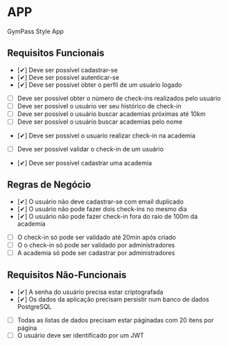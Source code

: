 # APP

GymPass Style App

## Requisitos Funcionais

- [✔] Deve ser possível cadastrar-se
- [✔] Deve ser possível autenticar-se
- [✔] Deve ser possível obter o perfil de um usuário logado
- [ ] Deve ser possível obter o número de check-ins realizados pelo usuário
- [ ] Deve ser possível o usuário ver seu histórico de check-in
- [ ] Deve ser possível o usuário buscar academias próximas até 10km
- [ ] Deve ser possível o usuário buscar academias pelo nome
- [✔] Deve ser possível o usuario realizar check-in na academia
- [ ] Deve ser possível validar o check-in de um usuário
- [✔] Deve ser possível cadastrar uma academia

## Regras de Negócio

- [✔] O usuário não deve cadastrar-se com email duplicado
- [✔] O usuário não pode fazer dois check-ins no mesmo dia
- [✔] O usuário não pode fazer check-in fora do raio de 100m da academia
- [ ] O check-in só pode ser validado até 20min após criado
- [ ] O o check-in só pode ser validado por administradores
- [ ] A academia só pode ser cadastrar por administradores

## Requisitos Não-Funcionais

- [✔] A senha do usuário precisa estar criptografada
- [✔] Os dados da aplicação precisam persistir num banco de dados PostgreSQL
- [ ] Todas as listas de dados precisam estar páginadas com 20 itens por página
- [ ] O usuário deve ser identificado por um JWT
